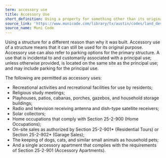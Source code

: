 ```yaml
---
term: accessory use
title: Accessory Use
short_definition: Using a property for something other than its original purpose without making changes to it.
source_link: 'https://www.municode.com/library/tx/austin/codes/land_development_code?nodeId=TIT25LADE_CH25-2ZO_SUBCHAPTER_CUSDERE_ART5ACUS_S25-2-891ACUSGE'
source_name: Muni Code
---
```



Using a structure for a different reason than why it was built. Accessory use of a structure means that it can still be used for its original purpose. Accessory use can also refer to parking options for the primary structure. A use that is incidental to and customarily associated with a principal use; unless otherwise provided, is located on the same site as the principal use; and may include parking for the principal use.

The following are permitted as accessory uses:

* Recreational activities and recreational facilities for use by residents;
* Religious study meetings;
* Playhouses, patios, cabanas, porches, gazebos, and household storage buildings;
* Radio and television receiving antenna and dish-type satellite receivers;
* Solar collectors;
* Home occupations that comply with Section 25-2-900 (Home Occupations);
* On-site sales as authorized by Section 25-2-901\* (Residential Tours) or Section 25-2-902\* (Garage Sales);
* The keeping of dogs, cats, and similar small animals as household pets;&nbsp;
* And a single accessory apartment that complies with the requirements of Section 25-2-901 (Accessory Apartments).